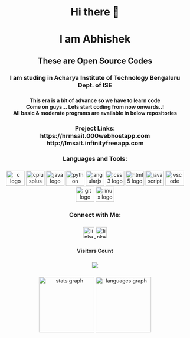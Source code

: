 <h1 align="center">Hi there 👋</h1>
 
### 
 
<h1 align="center">I am Abhishek</h1>

###

<h2 align="center">These are Open Source Codes</h2>

###

<h3 align="center">I am studing in Acharya Institute of Technology Bengaluru<br>Dept. of ISE</h3>

###

<h4 align="center">This era is a bit of advance so we have to learn code<br>Come on guys... Lets start coding from now onwards..!<br>All basic & moderate programs are available in below repositories</h4>

###

<h3 align="center">Project Links:<br>https://hrmsait.000webhostapp.com <br>http://lmsait.infinityfreeapp.com</h3>

###

<h3 align="center">Languages and Tools:</h3>

###

<div align="center">
  <img src="https://cdn.jsdelivr.net/gh/devicons/devicon/icons/c/c-original.svg" height="40" width="50" alt="c logo"  />
  <img src="https://cdn.jsdelivr.net/gh/devicons/devicon/icons/cplusplus/cplusplus-original.svg" height="40" width="50" alt="cplusplus logo"  />
  <img src="https://cdn.jsdelivr.net/gh/devicons/devicon/icons/java/java-original.svg" height="40" width="50" alt="java logo"  />
  <img src="https://cdn.jsdelivr.net/gh/devicons/devicon/icons/python/python-original.svg" height="40" width="50" alt="python logo"  />
  <img src="https://cdn.jsdelivr.net/gh/devicons/devicon/icons/angularjs/angularjs-original.svg" height="40" width="50" alt="angularjs logo"  />
  <img src="https://cdn.jsdelivr.net/gh/devicons/devicon/icons/css3/css3-original.svg" height="40" width="50" alt="css3 logo"  />
  <img src="https://cdn.jsdelivr.net/gh/devicons/devicon/icons/html5/html5-original.svg" height="40" width="50" alt="html5 logo"  />
  <img src="https://cdn.jsdelivr.net/gh/devicons/devicon/icons/javascript/javascript-original.svg" height="40" width="50" alt="javascript logo"  />
  <img src="https://cdn.jsdelivr.net/gh/devicons/devicon/icons/vscode/vscode-original.svg" height="40" width="50" alt="vscode logo"  />
  <img src="https://cdn.jsdelivr.net/gh/devicons/devicon/icons/git/git-original.svg" height="40" width="50" alt="git logo"  />
  <img src="https://cdn.jsdelivr.net/gh/devicons/devicon/icons/linux/linux-original.svg" height="40" width="50" alt="linux logo"  />
</div>

###
</div>

###

<h3 align="center">Connect with Me:</h3>

###

<div align="center">
  <a href="mailto:abhimangalur1@gmail.com" target="_blank">
    <img src="https://img.shields.io/static/v1?message=Gmail&logo=Gmail&label=&color=cc0000&logoColor=white&labelColor=&style=plastic" height="30" alt="linkedin logo"  />
    </a>
  <a href="https://www.linkedin.com/in/abhishek-mangalur-7b4294258/" target="_blank">
    <img src="https://img.shields.io/static/v1?message=LinkedIn&logo=linkedin&label=&color=0077B5&logoColor=white&labelColor=&style=plastic" height="30" alt="linkedin logo"  />  
  </a>
</div>

###

<h4 align="center">Visitors Count</h4>

###

<div align="center">
  <img src="https://profile-counter.glitch.me/Abhishek-Mangalur/count.svg?"  />
</div>

###

<div align="center">
  <img src="https://github-readme-stats.vercel.app/api?hide_title=true&hide_rank=false&show_icons=true&include_all_commits=true&count_private=true&disable_animations=false&theme=rose_pine&locale=en&hide_border=true&username=Abhishek-Mangalur" height="150" alt="stats graph"  />
  <img src="https://github-readme-stats.vercel.app/api/top-langs?locale=en&hide_title=false&layout=compact&card_width=320&langs_count=5&theme=rose_pine&hide_border=true&username=Abhishek-Mangalur" height="150" alt="languages graph"  />
</div>

###

<p align="left"></p>

###
